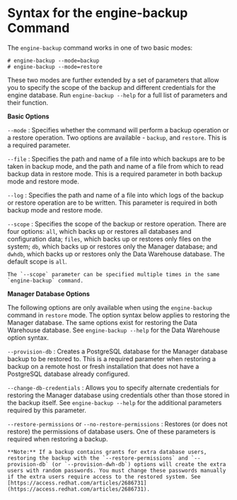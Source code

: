 # Syntax for the engine-backup Command

The `engine-backup` command works in one of two basic modes:

    # engine-backup --mode=backup
    # engine-backup --mode=restore

These two modes are further extended by a set of parameters that allow you to specify the scope of the backup and different credentials for the engine database. Run `engine-backup --help` for a full list of parameters and their function.

**Basic Options**


`--mode`
: Specifies whether the command will perform a backup operation or a restore operation. Two options are available - `backup`, and `restore`. This is a required parameter.

`--file`
: Specifies the path and name of a file into which backups are to be taken in backup mode, and the path and name of a file from which to read backup data in restore mode. This is a required parameter in both backup mode and restore mode.

`--log`
: Specifies the path and name of a file into which logs of the backup or restore operation are to be written. This parameter is required in both backup mode and restore mode.

`--scope`
: Specifies the scope of the backup or restore operation. There are four options: `all`, which backs up or restores all databases and configuration data; `files`, which backs up or restores only files on the system; `db`, which backs up or restores only the Manager database; and `dwhdb`, which backs up or restores only the Data Warehouse database. The default scope is `all`.

    The `--scope` parameter can be specified multiple times in the same `engine-backup` command.

**Manager Database Options**

The following options are only available when using the `engine-backup` command in `restore` mode. The option syntax below applies to restoring the Manager database. The same options exist for restoring the Data Warehouse database. See `engine-backup --help` for the Data Warehouse option syntax.

`--provision-db`
: Creates a PostgreSQL database for the Manager database backup to be restored to. This is a required parameter when restoring a backup on a remote host or fresh installation that does not have a PostgreSQL database already configured.  

`--change-db-credentials`
: Allows you to specify alternate credentials for restoring the Manager database using credentials other than those stored in the backup itself. See `engine-backup --help` for the additional parameters required by this parameter. 

`--restore-permissions` or `--no-restore-permissions`
: Restores (or does not restore) the permissions of database users. One of these parameters is required when restoring a backup. 

    **Note:** If a backup contains grants for extra database users, restoring the backup with the `--restore-permissions` and `--provision-db` (or `--provision-dwh-db`) options will create the extra users with random passwords. You must change these passwords manually if the extra users require access to the restored system. See [https://access.redhat.com/articles/2686731](https://access.redhat.com/articles/2686731).
